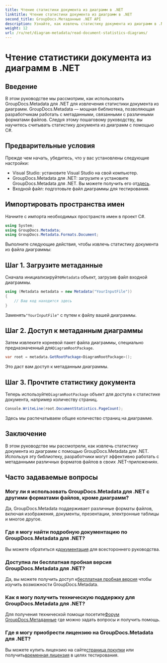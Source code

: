 ```yaml
---
title: Чтение статистики документа из диаграмм в .NET
linktitle: Чтение статистики документа из диаграмм в .NET
second_title: GroupDocs.Метаданные .NET API
description: Узнайте, как извлечь статистику документа из диаграмм в .NET с помощью GroupDocs.Metadata — мощной библиотеки для работы с метаданными.
weight: 12
url: /ru/net/diagram-metadata/read-document-statistics-diagrams/
---
```


# Чтение статистики документа из диаграмм в .NET

## Введение
В этом руководстве мы рассмотрим, как использовать GroupDocs.Metadata для .NET для извлечения статистики документа из диаграмм. GroupDocs.Metadata — мощная библиотека, позволяющая разработчикам работать с метаданными, связанными с различными форматами файлов. Следуя этому пошаговому руководству, вы научитесь считывать статистику документа из диаграмм с помощью C#.
## Предварительные условия
Прежде чем начать, убедитесь, что у вас установлены следующие настройки:
- Visual Studio: установите Visual Studio на свой компьютер.
-  GroupDocs.Metadata для .NET: загрузите и установите GroupDocs.Metadata для .NET. Вы можете получить его от[здесь](https://releases.groupdocs.com/metadata/net/).
- Входной файл: подготовьте файл диаграммы для тестирования.

## Импортировать пространства имен
Начните с импорта необходимых пространств имен в проект C#.
```csharp
using System;
using GroupDocs.Metadata;
using GroupDocs.Metadata.Formats.Document;
```

Выполните следующие действия, чтобы извлечь статистику документа из файла диаграммы:
## Шаг 1. Загрузите метаданные
 Сначала инициализируйте`Metadata` объект, загрузив файл входной диаграммы.
```csharp
using (Metadata metadata = new Metadata("YourInputFile"))
{
    // Ваш код находится здесь
}
```
 Заменять`"YourInputFile"` с путем к файлу вашей диаграммы.
## Шаг 2. Доступ к метаданным диаграммы
 Затем извлеките корневой пакет файла диаграммы, специально предназначенный для`DiagramRootPackage`.
```csharp
var root = metadata.GetRootPackage<DiagramRootPackage>();
```
Это даст вам доступ к метаданным диаграммы.
## Шаг 3. Прочтите статистику документа
 Теперь используйте`DiagramRootPackage` объект для доступа к статистике документа, например количеству страниц.
```csharp
Console.WriteLine(root.DocumentStatistics.PageCount);
```
Здесь мы распечатываем общее количество страниц на диаграмме.

## Заключение
В этом руководстве мы рассмотрели, как извлечь статистику документа из диаграмм с помощью GroupDocs.Metadata для .NET. Используя эту библиотеку, разработчики могут эффективно работать с метаданными различных форматов файлов в своих .NET-приложениях.

## Часто задаваемые вопросы
### Могу ли я использовать GroupDocs.Metadata для .NET с другими форматами файлов, кроме диаграмм?
Да, GroupDocs.Metadata поддерживает различные форматы файлов, включая изображения, документы, презентации, электронные таблицы и многое другое.
### Где я могу найти подробную документацию по GroupDocs.Metadata для .NET?
 Вы можете обратиться к[документация](https://tutorials.groupdocs.com/metadata/net/) для всестороннего руководства.
### Доступна ли бесплатная пробная версия GroupDocs.Metadata для .NET?
 Да, вы можете получить доступ к[бесплатная пробная версия](https://releases.groupdocs.com/) чтобы изучить возможности GroupDocs.Metadata.
### Как я могу получить техническую поддержку для GroupDocs.Metadata для .NET?
 Для получения технической помощи посетите[Форум GroupDocs.Метаданные](https://forum.groupdocs.com/c/metadata/14) где можно задать вопросы и получить помощь.
### Где я могу приобрести лицензию на GroupDocs.Metadata для .NET?
 Вы можете купить лицензию на сайте[страница покупки](https://purchase.groupdocs.com/buy) или получить[временная лицензия](https://purchase.groupdocs.com/temporary-license/) в целях тестирования.